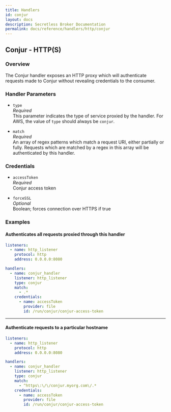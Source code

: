 ```yaml
---
title: Handlers
id: conjur
layout: docs
description: Secretless Broker Documentation
permalink: docs/reference/handlers/http/conjur
---
```


## Conjur - HTTP(S)
### Overview
The Conjur handler exposes an HTTP proxy which will authenticate requests made
to Conjur without revealing credentials to the consumer.

### Handler Parameters
- `type`  
_Required_  
This parameter indicates the type of service proxied by the handler. For AWS,
the value of `type` should always be `conjur`.  

- `match`  
_Required_  
An array of regex patterns which match a request URI, either partially or fully.
Requests which are matched by a regex in this array will be authenticated by
this handler.  

### Credentials
- `accessToken`  
_Required_  
Conjur access token  

- `forceSSL`  
_Optional_  
Boolean; forces connection over HTTPS if true  

### Examples
#### Authenticates all requests proxied through this handler
``` yaml
listeners:
  - name: http_listener
    protocol: http
    address: 0.0.0.0:8080

handlers:
  - name: conjur_handler
    listener: http_listener
    type: conjur
    match:
      - .*
    credentials:
      - name: accessToken
        provider: file
        id: /run/conjur/conjur-access-token
```
---
#### Authenticate requests to a particular hostname
``` yaml
listeners:
  - name: http_listener
    protocol: http
    address: 0.0.0.0:8080

handlers:
  - name: conjur_handler
    listener: http_listener
    type: conjur
    match:
      - ^https\:\/\/conjur.myorg.com\/.*
    credentials:
      - name: accessToken
        provider: file
        id: /run/conjur/conjur-access-token
```
